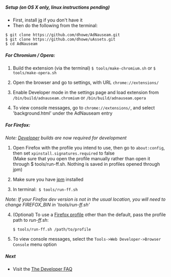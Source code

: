 ##### Setup (on OS X  only, linux instructions pending)

* First, install [jq](https://stedolan.github.io/jq/) if you don't have it 
* Then do the following from the terminal:
```
$ git clone https://github.com/dhowe/AdNauseam.git
$ git clone https://github.com/dhowe/uAssets.git
$ cd AdNauseam
```

##### For Chromium / Opera:

1. Build the extension (via the terminal)
```$ tools/make-chromium.sh```
or 
```$ tools/make-opera.sh```

2. Open the browser and go to settings, with URL ```chrome://extensions/```

3. Enable Developer mode in the settings page and load extension from ```/bin/build/adnauseam.chromium``` or ```/bin/build/adnauseam.opera```

4. To view console messages, go to ```chrome://extensions/```, and select 'background.html' under the AdNauseam entry

##### For Firefox:

  _Note: [Developer](https://www.mozilla.org/en-US/firefox/developer/) builds are now required for development_

1. Open Firefox with the profile you intend to use, then go to ```about:config```, then set ```xpinstall.signatures.required``` to false     
(Make sure that you open the profile manually rather than open it through $ tools/run-ff.sh. Nothing is saved in profiles opened through jpm)

2. Make sure you have [jpm](https://www.npmjs.com/package/jpm) installed

3. In terminal:` $ tools/run-ff.sh`

  _Note: If your Firefox dev version is not in the usual location, you will need to change FIREFOX_BIN in 'tools/run-ff.sh'_

4. (Optional) To use a [Firefox profile](https://support.mozilla.org/en-US/kb/profile-manager-create-and-remove-firefox-profiles) other than the default, pass the profile path to _run-ff.sh_:

    ````$ tools/run-ff.sh /path/to/profile```` 

5. To view console messages, select the ```Tools->Web Developer->Browser Console``` menu option


##### Next

- Visit the [The Developer FAQ](https://github.com/dhowe/AdNauseam/wiki/Developer-FAQ)


